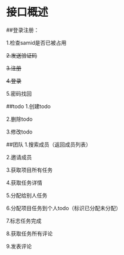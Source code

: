 # 接口概述

##登录注册：

1.检查samid是否已被占用

<del>2.发送验证码

<del>3.注册

<del>4.登录

5.密码找回

##todo
1.创建todo

2.删除todo

3.修改todo

##团队
1.搜索成员（返回成员列表）

2.邀请成员

3.获取项目所有任务

4.获取任务详情

5.分配给别人任务

6.分配项目任务到个人todo（标识已分配未分配）

7.标志任务完成

8.获取任务所有评论

9.发表评论

